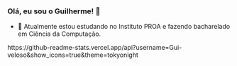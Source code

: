 ### Olá, eu sou o Guilherme! 👋
- 🌱 Atualmente estou estudando no Instituto PROA e fazendo bacharelado em Ciência da Computação.


<div>
  https://github-readme-stats.vercel.app/api?username=Gui-veloso&show_icons=true&theme=tokyonight
</div>
